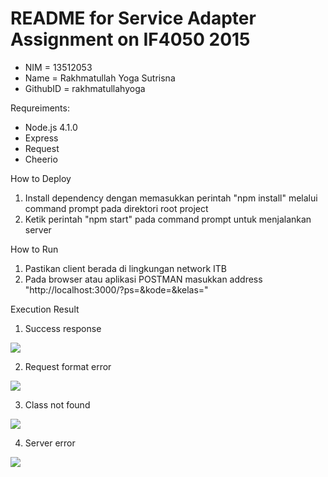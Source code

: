 # README for Service Adapter Assignment on IF4050 2015
 * NIM      = 13512053
 * Name     = Rakhmatullah Yoga Sutrisna
 * GithubID = rakhmatullahyoga

Requreiments:
 * Node.js 4.1.0
 * Express
 * Request
 * Cheerio

How to Deploy
 1. Install dependency dengan memasukkan perintah "npm install" melalui command prompt pada direktori root project
 2. Ketik perintah "npm start" pada command prompt untuk menjalankan server
 
How to Run
 1. Pastikan client berada di lingkungan network ITB
 2. Pada browser atau aplikasi POSTMAN masukkan address "http://localhost:3000/?ps=<kode prodi>&kode=<kode kuliah>&kelas=<nomor kelas>"

Execution Result

 1. Success response

![](https://raw.githubusercontent.com/rakhmatullahyoga/if4050-2015-ServiceAdapter/master/test/success.PNG)

 2. Request format error

![](https://raw.githubusercontent.com/rakhmatullahyoga/if4050-2015-ServiceAdapter/master/test/format_error.PNG)

 3. Class not found

![](https://raw.githubusercontent.com/rakhmatullahyoga/if4050-2015-ServiceAdapter/master/test/not_found.PNG)

 4. Server error

![](https://raw.githubusercontent.com/rakhmatullahyoga/if4050-2015-ServiceAdapter/master/test/server_error.PNG)
